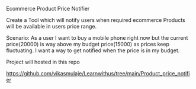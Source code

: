 Ecommerce Product Price Notifier


Create a Tool which will notify users when required ecommerce Products will be available in users price range.


Scenario: As a user I want to buy a mobile phone right now but the current price(20000) is way above my budget price(15000) as prices keep fluctuating. I want a way to get notified when the price is in my budget.




Project will hosted in this repo

https://github.com/vikasmulaje/Learnwithus/tree/main/Product_price_notifier




